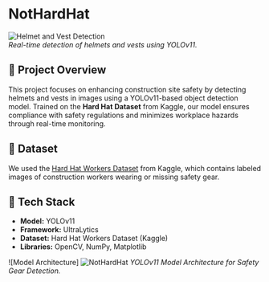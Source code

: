 
# NotHardHat

![Helmet and Vest Detection](assets/demo_image.jpg)  
*Real-time detection of helmets and vests using YOLOv11.*

## 📌 Project Overview
This project focuses on enhancing construction site safety by detecting helmets and vests in images using a YOLOv11-based object detection model. Trained on the **Hard Hat Dataset** from Kaggle, our model ensures compliance with safety regulations and minimizes workplace hazards through real-time monitoring.

## 📂 Dataset
We used the [Hard Hat Workers Dataset](https://www.kaggle.com/datasets/muhammetzahitaydn/hardhat-vest-dataset-v3) from Kaggle, which contains labeled images of construction workers wearing or missing safety gear.

## 🚀 Tech Stack
- **Model:** YOLOv11
- **Framework:** UltraLytics
- **Dataset:** Hard Hat Workers Dataset (Kaggle)
- **Libraries:** OpenCV, NumPy, Matplotlib


![Model Architecture]
![NotHardHat](https://github.com/user-attachments/assets/beb86c57-4de9-4d54-bea0-40bd60b3bbbd)
*YOLOv11 Model Architecture for Safety Gear Detection.*
